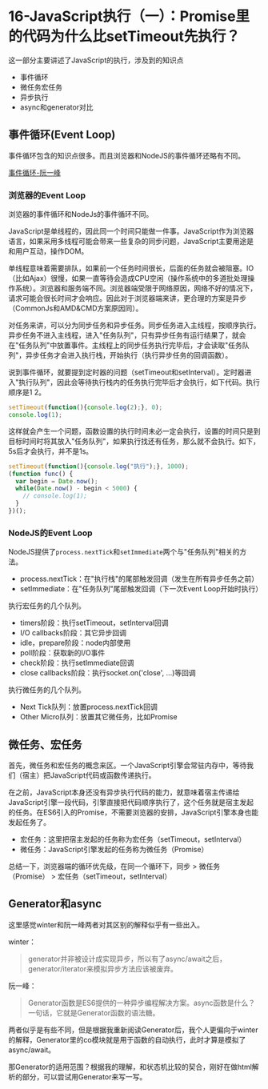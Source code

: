 # 16-JavaScript执行（一）：Promise里的代码为什么比setTimeout先执行？

这一部分主要讲述了JavaScript的执行，涉及到的知识点
* 事件循环
* 微任务宏任务
* 异步执行
* async和generator对比

## 事件循环(Event Loop)

事件循环包含的知识点很多。而且浏览器和NodeJS的事件循环还略有不同。

[事件循环-阮一峰](http://www.ruanyifeng.com/blog/2014/10/event-loop.html)

### 浏览器的Event Loop

浏览器的事件循环和NodeJs的事件循环不同。

JavaScript是单线程的，因此同一个时间只能做一件事。JavaScript作为浏览器语言，如果采用多线程可能会带来一些复杂的同步问题，JavaScript主要用途是和用户互动，操作DOM。

单线程意味着需要排队，如果前一个任务时间很长，后面的任务就会被阻塞。IO（比如Ajax）很慢，如果一直等待会造成CPU空闲（操作系统中的多道批处理操作系统）。浏览器和服务端不同。浏览器端受限于网络原因，网络不好的情况下，请求可能会很长时间才会响应。因此对于浏览器端来讲，更合理的方案是异步（CommonJs和AMD&CMD方案原因同）。

对任务来讲，可以分为同步任务和异步任务。同步任务进入主线程，按顺序执行。异步任务不进入主线程，进入"任务队列"，只有异步任务有运行结果了，就会在"任务队列"中放置事件。主线程上的同步任务执行完毕后，才会读取"任务队列"，异步任务才会进入执行栈，开始执行（执行异步任务的回调函数）。

说到事件循环，就要提到定时器的问题（setTimeout和setInterval）。定时器进入"执行队列"，因此会等待执行栈内的任务执行完毕后才会执行，如下代码。执行顺序是1 2。

```js
setTimeout(function(){console.log(2);}, 0);
console.log(1);
```

这样就会产生一个问题，函数设置的执行时间未必一定会执行，设置的时间只是到目标时间时将其放入"任务队列"，如果执行找还有任务，那么就不会执行。如下，5s后才会执行，并不是1s。

```js
setTimeout(function(){console.log("执行");}, 1000);
(function func() {
  var begin = Date.now();
  while(Date.now() - begin < 5000) {
    // console.log(1);
  }
})();
```

### NodeJS的Event Loop

NodeJS提供了`process.nextTick`和`setImmediate`两个与"任务队列"相关的方法。

* process.nextTick：在"执行栈"的尾部触发回调（发生在所有异步任务之前）
* setImmediate：在"任务队列"尾部触发回调（下一次Event Loop开始时执行）

执行宏任务的几个队列。

* timers阶段：执行setTimeout，setInterval回调
* I/O callbacks阶段：其它异步回调
* idle，prepare阶段：node内部使用
* poll阶段：获取新的I/O事件
* check阶段：执行setImmediate回调
* close callbacks阶段：执行socket.on('close', ...)等回调

执行微任务的几个队列。

* Next Tick队列：放置process.nextTick回调
* Other Micro队列：放置其它微任务，比如Promise


## 微任务、宏任务

首先，微任务和宏任务的概念来区。一个JavaScript引擎会常驻内存中，等待我们（宿主）把JavaScript代码或函数传递执行。

在之前，JavaScript本身还没有异步执行代码的能力，就意味着宿主传递给JavaScript引擎一段代码，引擎直接把代码顺序执行了，这个任务就是宿主发起的任务。在ES6引入的Promise，不需要浏览器的安排，JavaScript引擎本身也能发起任务了。
* 宏任务：这里把宿主发起的任务称为宏任务（setTimeout，setInterval）
* 微任务：JavaScript引擎发起的任务称为微任务（Promise）

总结一下，浏览器端的循环优先级，在同一个循环下，同步 > 微任务（Promise） > 宏任务（setTimeout，setInterval）

## Generator和async

这里感觉winter和阮一峰两者对其区别的解释似乎有一些出入。

winter：
> generator并非被设计成实现异步，所以有了async/await之后，generator/iterator来模拟异步方法应该被废弃。

阮一峰：
> Generator函数是ES6提供的一种异步编程解决方案。async函数是什么？一句话，它就是Generator函数的语法糖。

两者似乎是有些不同，但是根据我重新阅读Generator后，我个人更偏向于winter的解释，Generator里的co模块就是用于函数的自动执行，此时才算是模拟了async/await。

那Generator的适用范围？根据我的理解，和状态机比较的契合，刚好在做html解析的部分，可以尝试用Generator来写一写。
